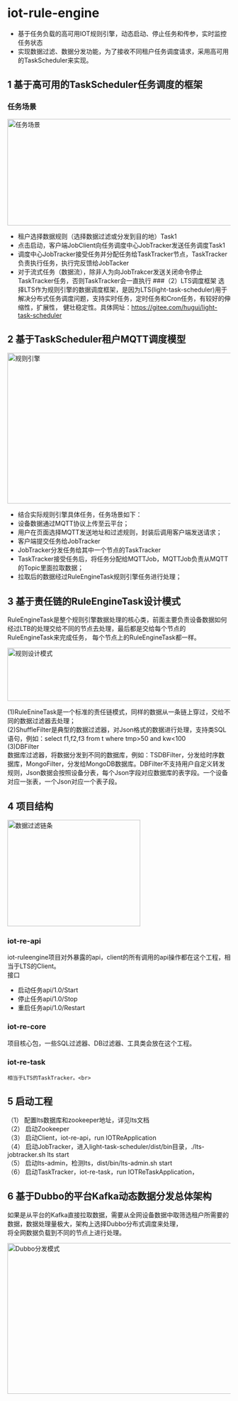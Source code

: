 # iot-rule-engine
* 基于任务负载的高可用IOT规则引擎，动态启动、停止任务和传参，实时监控任务状态
* 实现数据过滤、数据分发功能，为了接收不同租户任务调度请求，采用高可用的TaskScheduler来实现。
## 1 基于高可用的TaskScheduler任务调度的框架
### 任务场景
<p text-align="center">
<img src="https://github.com/ziapple/iot-rule-engine/blob/master/iot-docs/3-1.png" alt="任务场景"  width="550" height="240">
</p>

* 租户选择数据规则（选择数据过滤或分发到目的地）Task1
* 点击启动，客户端JobClient向任务调度中心JobTracker发送任务调度Task1
* 调度中心JobTracker接受任务并分配任务给TaskTracker节点，TaskTracker负责执行任务，执行完反馈给JobTacker
* 对于流式任务（数据流），除非人为向JobTrakcer发送关闭命令停止TaskTracker任务，否则TaskTracker会一直执行
###（2）LTS调度框架
选择LTS作为规则引擎的数据调度框架，是因为LTS(light-task-scheduler)用于解决分布式任务调度问题，支持实时任务，定时任务和Cron任务，有较好的伸缩性，扩展性，
健壮稳定性。具体网址：https://gitee.com/hugui/light-task-scheduler

## 2 基于TaskScheduler租户MQTT调度模型
<p text-align="center">
<img src="https://github.com/ziapple/iot-rule-engine/blob/master/iot-docs/3-2.png" alt="规则引擎"  width="550" height="340">
</p>

* 结合实际规则引擎具体任务，任务场景如下：<br>
* 设备数据通过MQTT协议上传至云平台；<br>
* 用户在页面选择MQTT发送地址和过滤规则，封装后调用客户端发送请求；<br>
* 客户端提交任务给JobTracker<br>
* JobTracker分发任务给其中一个节点的TaskTracker<br>
* TaskTracker接受任务后，将任务分配给MQTTJob，MQTTJob负责从MQTT的Topic里面拉取数据；<br>
* 拉取后的数据经过RuleEngineTask规则引擎任务进行处理；<br>
## 3 基于责任链的RuleEngineTask设计模式
  RuleEngineTask是整个规则引擎数据处理的核心类，前面主要负责设备数据如何经过LTB的处理交给不同的节点去处理，最后都是交给每个节点的RuleEngineTask来完成任务，
  每个节点上的RuleEngineTask都一样。
<p text-align="center">
<img src="https://github.com/ziapple/iot-rule-engine/blob/master/iot-docs/3-3.png" alt="规则设计模式"  width="650" height="120">
</p>

(1)RuleEnineTask是一个标准的责任链模式，同样的数据从一条链上穿过，交给不同的数据过滤器去处理；<br>
(2)ShuffleFilter是典型的数据过滤器，对Json格式的数据进行处理，支持类SQL语句，例如：select f1,f2,f3 from t where tmp>50 and kw<100<br>
(3)DBFilter<br>
数据库过滤器，将数据分发到不同的数据库，例如：TSDBFilter，分发给时序数据库，MongoFilter，分发给MongoDB数据库。DBFilter不支持用户自定义转发规则，Json数据会按照设备分表，每个Json字段对应数据库的表字段。一个设备对应一张表，一个Json对应一个表子段。
## 4 项目结构
<p text-align="center">
<img src="https://github.com/ziapple/iot-rule-engine/blob/master/iot-docs/3-4.png" alt="数据过滤链条"  width="300" height="240">
</p>

### iot-re-api
iot-ruleengine项目对外暴露的api，client的所有调用的api操作都在这个工程，相当于LTS的Client。<br>
  接口<br>
* 启动任务api/1.0/Start<br>
* 停止任务api/1.0/Stop<br>
* 重启任务api/1.0/Restart<br>

### iot-re-core
项目核心包，一些SQL过滤器、DB过滤器、工具类会放在这个工程。<br>
### iot-re-task
	相当于LTS的TaskTracker。<br>

## 5	启动工程
（1）	配置lts数据库和zookeeper地址，详见lts文档<br>
（2）	启动Zookeeper<br>
（3）	启动Client，iot-re-api，run IOTReApplication<br>
（4）	启动JobTracker，进入light-task-scheduler/dist/bin目录，./lts-jobtracker.sh lts start<br>
（5）	启动lts-admin，检测lts，dist/bin/lts-admin.sh start<br>
（6）	启动TaskTracker，iot-re-task，run IOTReTaskApplication，<br>
## 6	基于Dubbo的平台Kafka动态数据分发总体架构<br>
如果是从平台的Kafka直接拉取数据，需要从全网设备数据中取筛选租户所需要的数据，数据处理量极大，架构上选择Dubbo分布式调度来处理，<br>
将全网数据负载到不同的节点上进行处理。<br>

<p text-align="center">
<img src="https://github.com/ziapple/iot-rule-engine/blob/master/iot-docs/3-5.png" alt="Dubbo分发模式"  width="550" height="340">
</p>


